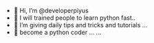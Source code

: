 - 👋 Hi, I’m @developerpiyus
- 👀 I will trained people to learn python fast..
- 🌱 I’m giving daily tips and tricks and tutorials ...
- 💞️ become a python coder ... ...

<!---
developerpiyus/developerpiyus is a ✨ special ✨ repository because its `README.md` (this file) appears on your GitHub profile.
You can click the Preview link to take a look at your changes.
--->
